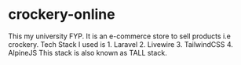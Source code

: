 # crockery-online
 
This my university FYP.
It is an e-commerce store to sell products i.e crockery.
Tech Stack I used is 
    1. Laravel
    2. Livewire
    3. TailwindCSS
    4. AlpineJS
This stack is also known as TALL stack.